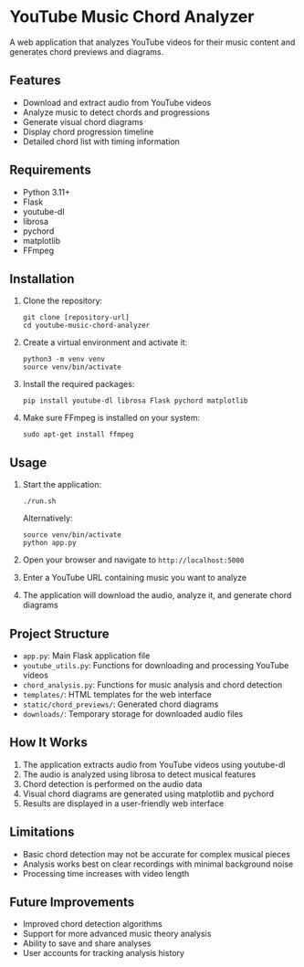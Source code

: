 # YouTube Music Chord Analyzer

A web application that analyzes YouTube videos for their music content and generates chord previews and diagrams.

## Features

- Download and extract audio from YouTube videos
- Analyze music to detect chords and progressions
- Generate visual chord diagrams
- Display chord progression timeline
- Detailed chord list with timing information

## Requirements

- Python 3.11+
- Flask
- youtube-dl
- librosa
- pychord
- matplotlib
- FFmpeg

## Installation

1. Clone the repository:
   ```
   git clone [repository-url]
   cd youtube-music-chord-analyzer
   ```

2. Create a virtual environment and activate it:
   ```
   python3 -m venv venv
   source venv/bin/activate
   ```

3. Install the required packages:
   ```
   pip install youtube-dl librosa Flask pychord matplotlib
   ```

4. Make sure FFmpeg is installed on your system:
   ```
   sudo apt-get install ffmpeg
   ```

## Usage

1. Start the application:
   ```
   ./run.sh
   ```
   
   Alternatively:
   ```
   source venv/bin/activate
   python app.py
   ```

2. Open your browser and navigate to `http://localhost:5000`

3. Enter a YouTube URL containing music you want to analyze

4. The application will download the audio, analyze it, and generate chord diagrams

## Project Structure

- `app.py`: Main Flask application file
- `youtube_utils.py`: Functions for downloading and processing YouTube videos
- `chord_analysis.py`: Functions for music analysis and chord detection
- `templates/`: HTML templates for the web interface
- `static/chord_previews/`: Generated chord diagrams
- `downloads/`: Temporary storage for downloaded audio files

## How It Works

1. The application extracts audio from YouTube videos using youtube-dl
2. The audio is analyzed using librosa to detect musical features
3. Chord detection is performed on the audio data
4. Visual chord diagrams are generated using matplotlib and pychord
5. Results are displayed in a user-friendly web interface

## Limitations

- Basic chord detection may not be accurate for complex musical pieces
- Analysis works best on clear recordings with minimal background noise
- Processing time increases with video length

## Future Improvements

- Improved chord detection algorithms
- Support for more advanced music theory analysis
- Ability to save and share analyses
- User accounts for tracking analysis history